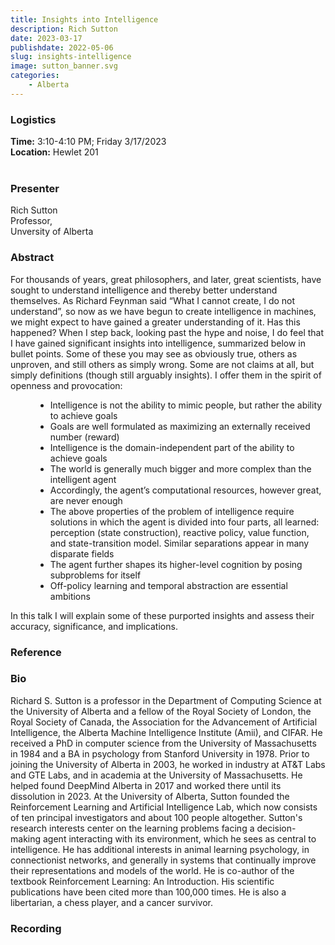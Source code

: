 ```yaml
---
title: Insights into Intelligence
description: Rich Sutton
date: 2023-03-17
publishdate: 2022-05-06
slug: insights-intelligence
image: sutton_banner.svg
categories:
    - Alberta
---
```


### Logistics
<p>
    <strong> Time:</strong> 3:10-4:10 PM; Friday 3/17/2023<br>
    <strong>Location:</strong> Hewlet 201 <br><br>
</p>

### Presenter
<p>
    Rich Sutton<br>
    Professor,<br>
    Unversity of Alberta<br>
</p>

### Abstract
<p>
    For thousands of years, great philosophers, and later, great scientists, have sought to understand intelligence and thereby better understand themselves. As Richard Feynman said “What I cannot create, I do not understand”, so now as we have begun to create intelligence in machines, we might expect to have gained a greater understanding of it. Has this happened? When I step back, looking past the hype and noise, I do feel that I have gained significant insights into intelligence, summarized below in bullet points. Some of these you may see as obviously true, others as unproven, and still others as simply wrong. Some are not claims at all, but simply definitions (though still arguably insights). I offer them in the spirit of openness and provocation:
    <ul style="margin-left: 40px;">
        <li>Intelligence is not the ability to mimic people, but rather the ability to achieve goals</li>
        <li>Goals are well formulated as maximizing an externally received number (reward)</li>
        <li>Intelligence is the domain-independent part of the ability to achieve goals</li>
        <li>The world is generally much bigger and more complex than the intelligent agent</li>
        <li>Accordingly, the agent’s computational resources, however great, are never enough</li>
        <li>The above properties of the problem of intelligence require solutions in which the agent is divided into four parts, all learned: perception (state construction), reactive policy, value function, and state-transition model. Similar separations appear in many disparate fields</li>
        <li>The agent further shapes its higher-level cognition by posing subproblems for itself</li>
        <li>Off-policy learning and temporal abstraction are essential ambitions</li>
    </ul>
    In this talk I will explain some of these purported insights and assess their accuracy, significance, and implications.
</p>

### Reference
<p>
</p>

### Bio
<p>
    Richard S. Sutton is a professor in the Department of Computing Science at the University of Alberta and a fellow of the Royal Society of London, the Royal Society of Canada, the Association for the Advancement of Artificial Intelligence, the Alberta Machine Intelligence Institute (Amii), and CIFAR. He received a PhD in computer science from the University of Massachusetts in 1984 and a BA in psychology from Stanford University in 1978. Prior to joining the University of Alberta in 2003, he worked in industry at AT&T Labs and GTE Labs, and in academia at the University of Massachusetts. He helped found DeepMind Alberta in 2017 and worked there until its dissolution in 2023. At the University of Alberta, Sutton founded the Reinforcement Learning and Artificial Intelligence Lab, which now consists of ten principal investigators and about 100 people altogether.
    Sutton's research interests center on the learning problems facing a decision-making agent interacting with its environment, which he sees as central to intelligence. He has additional interests in animal learning psychology, in connectionist networks, and generally in systems that continually improve their representations and models of the world. He is co-author of the textbook Reinforcement Learning: An Introduction. His scientific publications have been cited more than 100,000 times. He is also a libertarian, a chess player, and a cancer survivor.</a>
</p>

### Recording
<p>
</p>
